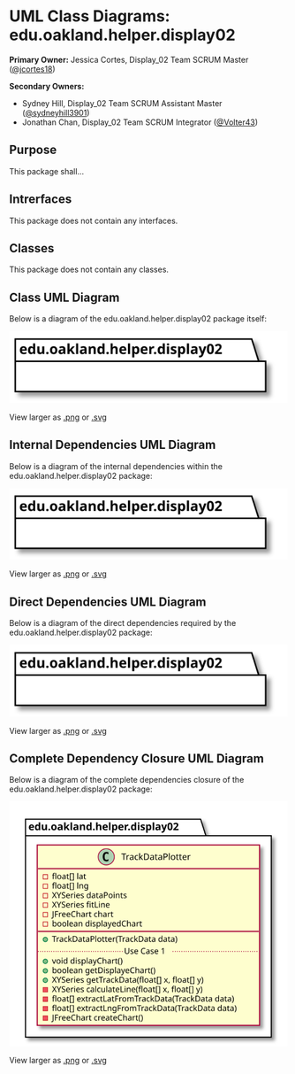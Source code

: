 # UML Class Diagrams: edu.oakland.helper.display02

**Primary Owner:** Jessica Cortes, Display_02 Team SCRUM Master ([@jcortes18](https://github.com/jcortes18/))

**Secondary Owners:**

- Sydney Hill, Display_02 Team SCRUM Assistant Master ([@sydneyhill3901](https://github.com/sydneyhill3901/))
- Jonathan Chan, Display_02 Team SCRUM Integrator ([@Volter43](https://github.com/Volter43/))

## Purpose

This package shall...

## Intrerfaces

This package does not contain any interfaces.

## Classes

This package does not contain any classes.

## Class UML Diagram

Below is a diagram of the edu.oakland.helper.display02 package itself:

![edu.oakland.helper.display02](./Display02HelperPackage.svg)

View larger as [.png](./Display02HelperPackage.png) or [.svg](./Display02HelperPackage.svg)

## Internal Dependencies UML Diagram

Below is a diagram of the internal dependencies within the edu.oakland.helper.display02 package:

![edu.oakland.helper.display02 Internal Dependencies](./Display02HelperPackage_InternalDependencies.svg)

View larger as [.png](./Display02HelperPackage_InternalDependencies.png) or [.svg](./Display02HelperPackage_InternalDependencies.svg)

## Direct Dependencies UML Diagram

Below is a diagram of the direct dependencies required by the edu.oakland.helper.display02 package:

![edu.oakland.helper.display02 Direct Dependencies](./Display02HelperPackage_DirectDependencies.svg)

View larger as [.png](./Display02HelperPackage_DirectDependencies.png) or [.svg](./Display02HelperPackage_DirectDependencies.svg)

## Complete Dependency Closure UML Diagram

Below is a diagram of the complete dependencies closure of the edu.oakland.helper.display02 package:

![edu.oakland.helper.display02 Dependency Closure](./Display02HelperPackage_Closure.svg)

View larger as [.png](./Display02HelperPackage_Closure.png) or [.svg](./Display02HelperPackage_Closure.svg)
